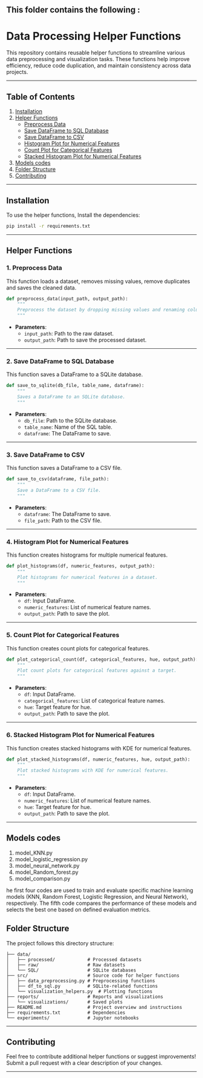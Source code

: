 ## **This folder contains the following :**
# **Data Processing Helper Functions**

This repository contains reusable helper functions to streamline various data preprocessing and visualization tasks. These functions help improve efficiency, reduce code duplication, and maintain consistency across data projects.

---

## **Table of Contents**

1. [Installation](#installation)
2. [Helper Functions](#helper-functions)
   - [Preprocess Data](#1-preprocess-data)
   - [Save DataFrame to SQL Database](#2-save-dataframe-to-sql-database)
   - [Save DataFrame to CSV](#3-save-dataframe-to-csv)
   - [Histogram Plot for Numerical Features](#4-histogram-plot-for-numerical-features)
   - [Count Plot for Categorical Features](#5-count-plot-for-categorical-features)
   - [Stacked Histogram Plot for Numerical Features](#6-stacked-histogram-plot-for-numerical-features)
3. [Models codes](#Models-codes) 
4. [Folder Structure](#folder-structure)
5. [Contributing](#contributing)

---

## **Installation**

To use the helper functions, Install  the dependencies:

```bash
pip install -r requirements.txt
```

---

## **Helper Functions**

### **1. Preprocess Data**

This function loads a dataset, removes missing values, remove duplicates and saves the cleaned data.

```python
def preprocess_data(input_path, output_path):
    """
    Preprocess the dataset by dropping missing values and renaming columns.
    """
```

- **Parameters**:
  - `input_path`: Path to the raw dataset.
  - `output_path`: Path to save the processed dataset.

---

### **2. Save DataFrame to SQL Database**

This function saves a DataFrame to a SQLite database.

```python
def save_to_sqlite(db_file, table_name, dataframe):
    """
    Saves a DataFrame to an SQLite database.
    """
```

- **Parameters**:
  - `db_file`: Path to the SQLite database.
  - `table_name`: Name of the SQL table.
  - `dataframe`: The DataFrame to save.

---

### **3. Save DataFrame to CSV**

This function saves a DataFrame to a CSV file.

```python
def save_to_csv(dataframe, file_path):
    """
    Save a DataFrame to a CSV file.
    """
```

- **Parameters**:
  - `dataframe`: The DataFrame to save.
  - `file_path`: Path to the CSV file.

---

### **4. Histogram Plot for Numerical Features**

This function creates histograms for multiple numerical features.

```python
def plot_histograms(df, numeric_features, output_path):
    """
    Plot histograms for numerical features in a dataset.
    """
```

- **Parameters**:
  - `df`: Input DataFrame.
  - `numeric_features`: List of numerical feature names.
  - `output_path`: Path to save the plot.

---

### **5. Count Plot for Categorical Features**

This function creates count plots for categorical features.

```python
def plot_categorical_count(df, categorical_features, hue, output_path):
    """
    Plot count plots for categorical features against a target.
    """
```

- **Parameters**:
  - `df`: Input DataFrame.
  - `categorical_features`: List of categorical feature names.
  - `hue`: Target feature for hue.
  - `output_path`: Path to save the plot.

---

### **6. Stacked Histogram Plot for Numerical Features**

This function creates stacked histograms with KDE for numerical features.

```python
def plot_stacked_histograms(df, numeric_features, hue, output_path):
    """
    Plot stacked histograms with KDE for numerical features.
    """
```

- **Parameters**:
  - `df`: Input DataFrame.
  - `numeric_features`: List of numerical feature names.
  - `hue`: Target feature for hue.
  - `output_path`: Path to save the plot.

---
## **Models codes**
 
1. model_KNN.py
2. model_logistic_regression.py
3. model_neural_network.py
4. model_Random_forest.py
5. model_comparison.py

he first four codes are used to train and evaluate specific machine learning models (KNN, Random Forest, Logistic Regression, and Neural Network), respectively. The fifth code compares the performance of these models and selects the best one based on defined evaluation metrics.

## **Folder Structure**

The project follows this directory structure:

```
├── data/
│   ├── processed/            # Processed datasets
│   ├── raw/                  # Raw datasets
│   └── SQL/                  # SQLite databases
├── src/                      # Source code for helper functions
│   ├── data_preprocessing.py # Preprocessing functions
│   ├── df_to_sql.py          # SQLite-related functions
│   └── visualization_helpers.py  # Plotting functions
├── reports/                  # Reports and visualizations
│   └── visualizations/       # Saved plots
├── README.md                 # Project overview and instructions
├── requirements.txt          # Dependencies
└── experiments/              # Jupyter notebooks
```

---

## **Contributing**

Feel free to contribute additional helper functions or suggest improvements! Submit a pull request with a clear description of your changes.

--- 